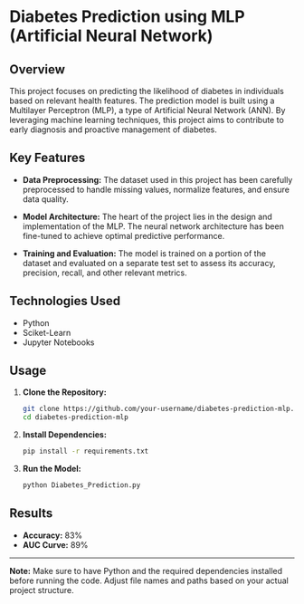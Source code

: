 # Diabetes Prediction using MLP (Artificial Neural Network)

## Overview

This project focuses on predicting the likelihood of diabetes in individuals based on relevant health features. The prediction model is built using a Multilayer Perceptron (MLP), a type of Artificial Neural Network (ANN). By leveraging machine learning techniques, this project aims to contribute to early diagnosis and proactive management of diabetes.

## Key Features

- **Data Preprocessing:** The dataset used in this project has been carefully preprocessed to handle missing values, normalize features, and ensure data quality.

- **Model Architecture:** The heart of the project lies in the design and implementation of the MLP. The neural network architecture has been fine-tuned to achieve optimal predictive performance.

- **Training and Evaluation:** The model is trained on a portion of the dataset and evaluated on a separate test set to assess its accuracy, precision, recall, and other relevant metrics.

## Technologies Used

- Python
- Sciket-Learn
- Jupyter Notebooks 

## Usage

1. **Clone the Repository:**
    ```bash
    git clone https://github.com/your-username/diabetes-prediction-mlp.git
    cd diabetes-prediction-mlp
    ```

2. **Install Dependencies:**
    ```bash
    pip install -r requirements.txt
    ```

3. **Run the Model:**
    ```bash
    python Diabetes_Prediction.py
    ```

## Results

- **Accuracy:** 83%
- **AUC Curve:** 89%


---

**Note:** Make sure to have Python and the required dependencies installed before running the code. Adjust file names and paths based on your actual project structure.
